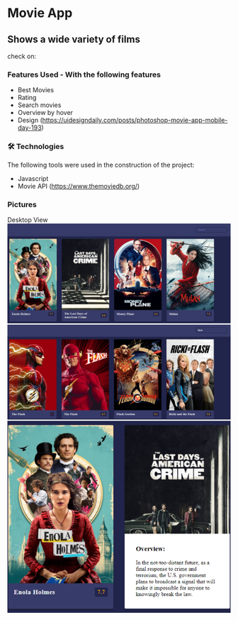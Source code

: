 # Movie App
## Shows a wide variety of films
check on:


### Features Used - With the following features

   * Best Movies
   * Rating
   * Search movies
   * Overview by hover
   * Design (https://uidesigndaily.com/posts/photoshop-movie-app-mobile-day-193)


### 🛠 Technologies

The following tools were used in the construction of the project:

* Javascript
* Movie API (https://www.themoviedb.org/)

### Pictures 
  Desktop View
  <img alt="MovieApp" title="#MovieApp" src="./images/movie-desktop-app.png" />
  <br>
  <img alt="MovieAppSearch" title="#MovieAppSearch" src="./images/movie-search-desktop-app.png" />
  <br>
  <img alt="MovieAppOverview" title="#MovieAppOverview" src="./images/movie-overview-app.png" />
